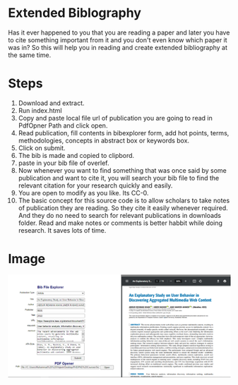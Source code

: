 # Extended Biblography
Has it ever happened to you that you are reading a paper and later you have to cite something important from it and you don't even know which paper it was in? So this will help you in reading and create extended bibliography at the same time.


# Steps
1. Download and extract.
2. Run index.html
3. Copy and paste local file url of publication you are going to read in PdfOpner Path and click open.
4. Read publication, fill contents in bibexplorer form, add hot points, terms, methodologies, concepts in abstract box or keywords box.
5. Click on submit.
6. The bib is made and copied to clipbord.
7. paste in your bib file of overlef.
8. Now whenever you want to find something that was once said by some publication and want to cite it, you will search your bib file to find the relevant citation for your research quickly and easily.
9. You are open to modify as you like. Its CC-0.
10. The basic concept for this source code is to allow scholars to take notes of publication they are reading. So they cite it easily whenever required. And they do no need to search for relevant publications in downloads folder. Read and make notes or comments is better habbit while doing research. It saves lots of time. 


# Image
<img src="marketing.png">
